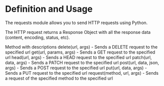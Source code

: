 # Definition and Usage
The requests module allows you to send HTTP requests using Python.

The HTTP request returns a Response Object with all the response data (content, encoding, status, etc).

Method with descriptions
delete(url, args)	- Sends a DELETE request to the specified url
get(url, params, args) -	Sends a GET request to the specified url
head(url, args)	 - Sends a HEAD request to the specified url
patch(url, data, args) - 	Sends a PATCH request to the specified url
post(url, data, json, args) -	Sends a POST request to the specified url
put(url, data, args) -	Sends a PUT request to the specified url
request(method, url, args)	- Sends a request of the specified method to the specified url
